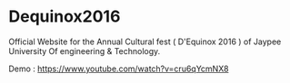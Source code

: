 # Dequinox2016
Official Website for the Annual Cultural fest ( D'Equinox 2016 ) of Jaypee University Of engineering &amp; Technology.

Demo : https://www.youtube.com/watch?v=cru6qYcmNX8
